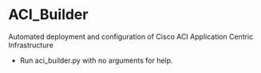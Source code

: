 # ACI_Builder

Automated deployment and configuration of Cisco ACI Application Centric Infrastructure

* Run aci_builder.py with no arguments for help.
